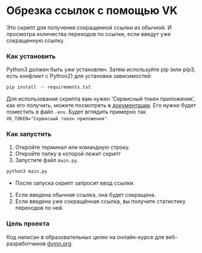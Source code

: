 # Обрезка ссылок с помощью VK
Это скрипт для получения сокращенной ссылки из обычной. И просмотра количества переходов по ссылке, если введут уже сокращенную ссылку.
### Как установить
Python3 должен быть уже установлен. Затем используйте pip (или pip3, есть конфликт с Python2) для установки зависимостей:
```bash
pip install -r requirements.txt
```
Для использования скрипта вам нужен 'Сервисный токен приложения', как его получить, можете посмотреть в [документации](https://id.vk.com/about/business/go/docs/ru/vkid/latest/vk-id/connection/tokens/service-token). Его нужно будет поместить в файл `.env`. Будет вглядить примерно так `VK_TOKEN="Сервисный токен приложения"`. 
### Как запустить
1. Откройте терминал или командную строку.
2. Откройте папку в которой лежит скрипт
3. Запустите файл `main.py`.
```bash
python3 main.py
```
- После запуска скрипт запросит ввод ссылки.
1. Если введена обычная ссылка, она будет сокращена.
2. Если введена уже сокращённая ссылка, вы получите статистику переходов по ней.
### Цель проекта
 Код написан в образовательных целях на онлайн-курсе для веб-разработчиков [dvmn.org](https://dvmn.org/).
